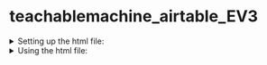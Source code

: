# teachablemachine_airtable_EV3
<details>
<summary> Setting up the html file:</summary>
<details>
<summary>1.	Train your Teachable Machine code. </summary>

</br>
</br> 
Go to https://teachablemachine.withgoogle.com/ and click on Get Started button

![Getting started](/images/getstarted.png)

</br>
</br>
</details>
 
<details>
<summary> 2.	Select the Audio Project</summary>


![audio project](/images/audioproject.png)

</br>
</br>
</details>
 
<details>
<summary>3.	Record sounds to train your model  </summary>

</br>
</br> 
Click on the microphone button to start recording. Record more samples for accuracy. Then click the Train Model button.
![trainingscreen](/images/trainingscreen1.png)

</br>
</br>
</details>


<details>
<summary>4. Export your Model.  </summary>

</br>
</br> 
Once you have recorded all samples and trained your data, click Export Model.
![trainedscreen](/images/trainedscreen.png)

</br>
</br>
</details>


<details>
<summary>5. Get the model url  </summary>

</br>
</br> 
Click on the Upload/Update my cloud model to create or update your model url. Copy the url from this page. 
![update](/images/update.png)

</br>
</br>
</details>

<details>
 
<summary> 5.	Edit the TeachableMachine.html file. </summary>

</br>
</br> 
Download and right-click and open the TeachableAudio.html file in a text editor like Sublime Text or VSCode. 
Paste the model url in the URL line. 
Similarly, Obtain APIKey and BaseID for your Airtable document and replace the text for APIKey and BaseID variables.

</br>
</br> 

![apiupdate](/images/updateapi.png)

</br>
</br>
</details>
</details>

<details>
<summary> Using the html file:</summary>
 
</br>
</br> 
After editing the html file with model url, APIKey and BaseID open it on your browser and hit start button. 
If it hears one of your trained models it creates a record on the Airtable document.


</br>
</br>
<i> proceed with caution here </i>
The Airtable document is  updated only when a different sound is registered. For example, if I have a model to detect snapping and ticking sound and I snap twice Airtable will  be updated only once with snap. This is done to avoid unnecessarily creating too many records. 

If you would like to record all the sound results then simply remove the section below with sendData(classLabels[highestIndex]);

![apiupdate](/images/code.png)
 
 </details>
